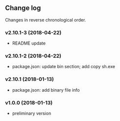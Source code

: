 ## Change log

Changes in reverse chronological order.

### v2.10.1-3 (2018-04-22)

- README update

### v2.10.1-2 (2018-04-22)

- package.json: update bin section; add copy sh.exe

### v2.10.1 (2018-01-13)

- package.json: add binary file info

### v1.0.0 (2018-01-13)

- preliminary version

